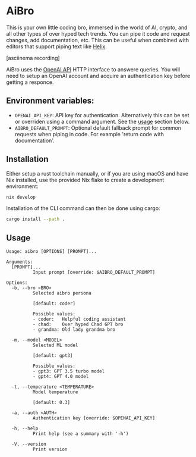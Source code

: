 # AiBro

This is your own little coding bro, immersed in the world of AI, crypto, and all
other types of over hyped tech trends. You can pipe it code and request changes,
add documentation, etc. This can be useful when combined with editors that
support piping text like [Helix](https://helix-editor.com).

[asciinema recording]

AiBro uses the [OpenAI API](https://platform.openai.com/docs/api-reference)
HTTP interface to answere queries. You will need to setup an OpenAI account and
acquire an authentication key before getting a responce.

## Environment variables:

- `OPENAI_API_KEY`: API key for authentication. Alternatively this can be set or
overriden using a command argument. See the [usage](#usage) section below.
- `AIBRO_DEFAULT_PROMPT`: Optional default fallback prompt for common requests
when piping in code. For example 'return code with documentation'.

## Installation

Either setup a rust toolchain manually, or if you are using macOS and have Nix
installed, use the provided Nix flake to create a development environment:

```bash
nix develop
```

Installation of the CLI command can then be done using cargo:

```bash
cargo install --path .
```

## Usage

````
Usage: aibro [OPTIONS] [PROMPT]...

Arguments:
  [PROMPT]...
          Input prompt [override: $AIBRO_DEFAULT_PROMPT]

Options:
  -b, --bro <BRO>
          Selected aibro persona
          
          [default: coder]

          Possible values:
          - coder:   Helpful coding assistant
          - chad:    Over hyped Chad GPT bro
          - grandma: Old lady grandma bro

  -m, --model <MODEL>
          Selected ML model
          
          [default: gpt3]

          Possible values:
          - gpt3: GPT 3.5 turbo model
          - gpt4: GPT 4.0 model

  -t, --temperature <TEMPERATURE>
          Model temperature
          
          [default: 0.3]

  -a, --auth <AUTH>
          Authentication key [override: $OPENAI_API_KEY]

  -h, --help
          Print help (see a summary with '-h')

  -V, --version
          Print version
````
